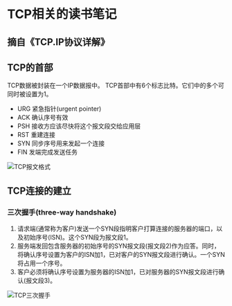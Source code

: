 # TCP相关的读书笔记
## 摘自《TCP.IP协议详解》
## TCP的首部
TCP数据被封装在一个IP数据报中。
TCP首部中有6个标志比特。它们中的多个可同时被设置为1。
* URG     紧急指针(urgent pointer)
* ACK     确认序号有效
* PSH     接收方应该尽快将这个报文段交给应用层
* RST     重建连接
* SYN     同步序号用来发起一个连接
* FIN     发端完成发送任务

![TCP报文格式](http://blog.chinaunix.net/attachment/201304/7/22312037_1365321234nnNc.png)
## TCP连接的建立
### 三次握手(three-way handshake)
1) 请求端(通常称为客户)发送一个SYN段指明客户打算连接的服务器的端口，以及初始序号(ISN)。这个SYN段为报文段1。
2) 服务端发回包含服务器的初始序号的SYN报文段(报文段2)作为应答。同时，将确认序号设置为客户的ISN加1，已对客户的SYN报文段进行确认。一个SYN将占用一个序号。
3) 客户必须将确认序号设置为服务器的ISN加1，已对服务器的SYN报文段进行确认(报文段3)。

![TCP三次握手](http://blog.chinaunix.net/attachment/201304/8/22312037_1365405910EROI.png)

